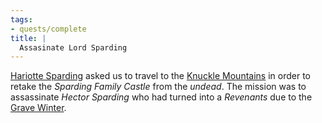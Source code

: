 ```yaml
---
tags:
- quests/complete
title: |
  Assasinate Lord Sparding
---
```


[Hariotte Sparding](People/Hariotte%20Sparding.md) asked us to travel to the [Knuckle Mountains](Locations/Cloud%20Sea/Shards/Gramerai/Knuckle%20Mountains.md) in order to retake the *Sparding Family Castle* from the *undead*. The mission was to assassinate *Hector Sparding* who had turned into a *Revenants* due to the [Grave Winter](Events/Grave%20Winter.md).
